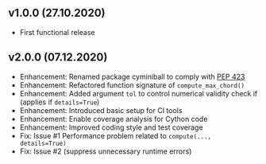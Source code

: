 ## v1.0.0 (27.10.2020)
- First functional release

## v2.0.0 (07.12.2020)
- Enhancement: Renamed package cyminiball to comply with [PEP 423](https://www.python.org/dev/peps/pep-0423/)
- Enhancement: Refactored function signature of `compute_max_chord()`
- Enhancement: Added argument `tol` to control numerical validity check if (applies if `details=True`)
- Enhancement: Introduced basic setup for CI tools
- Enhancement: Enable coverage analysis for Cython code
- Enhancement: Improved coding style and test coverage
- Fix: Issue #1 Performance problem related to `compute(..., details=True)`
- Fix: Issue #2 (suppress unnecessary runtime errors)
